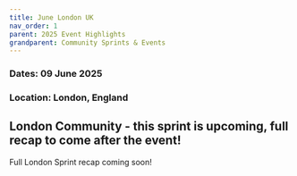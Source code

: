 ```yaml
---
title: June London UK
nav_order: 1
parent: 2025 Event Highlights
grandparent: Community Sprints & Events
---
```

### Dates: 09 June 2025

### Location: London, England

## London Community - this sprint is upcoming, full recap to come after the event! 

Full London Sprint recap coming soon! 
